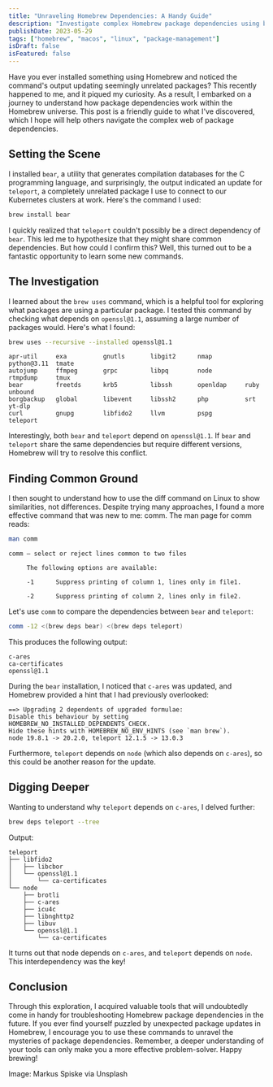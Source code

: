 ```yaml
---
title: "Unraveling Homebrew Dependencies: A Handy Guide"
description: "Investigate complex Homebrew package dependencies using brew uses, brew deps, and comm commands."
publishDate: 2023-05-29
tags: ["homebrew", "macos", "linux", "package-management"]
isDraft: false
isFeatured: false
---
```


Have you ever installed something using Homebrew and noticed the command's output updating seemingly unrelated packages? This recently happened to me, and it piqued my curiosity. As a result, I embarked on a journey to understand how package dependencies work within the Homebrew universe. This post is a friendly guide to what I've discovered, which I hope will help others navigate the complex web of package dependencies.

## Setting the Scene

I installed `bear`, a utility that generates compilation databases for the C programming language, and surprisingly, the output indicated an update for `teleport`, a completely unrelated package I use to connect to our Kubernetes clusters at work. Here's the command I used:

```bash
brew install bear
```

I quickly realized that `teleport` couldn't possibly be a direct dependency of `bear`. This led me to hypothesize that they might share common dependencies. But how could I confirm this? Well, this turned out to be a fantastic opportunity to learn some new commands.

## The Investigation

I learned about the `brew uses` command, which is a helpful tool for exploring what packages are using a particular package. I tested this command by checking what depends on `openssl@1.1`, assuming a large number of packages would. Here's what I found:

```bash
brew uses --recursive --installed openssl@1.1
```

```
apr-util     exa          gnutls       libgit2      nmap         python@3.11  tmate
autojump     ffmpeg       grpc         libpq        node         rtmpdump     tmux
bear         freetds      krb5         libssh       openldap     ruby         unbound
borgbackup   global       libevent     libssh2      php          srt          yt-dlp
curl         gnupg        libfido2     llvm         pspg         teleport
```

Interestingly, both `bear` and `teleport` depend on `openssl@1.1`. If `bear` and `teleport` share the same dependencies but require different versions, Homebrew will try to resolve this conflict.

## Finding Common Ground

I then sought to understand how to use the diff command on Linux to show similarities, not differences. Despite trying many approaches, I found a more effective command that was new to me: comm. The man page for comm reads:

```bash
man comm
```

```
comm – select or reject lines common to two files

     The following options are available:

     -1      Suppress printing of column 1, lines only in file1.

     -2      Suppress printing of column 2, lines only in file2.
```

Let's use `comm` to compare the dependencies between `bear` and `teleport`:

```bash
comm -12 <(brew deps bear) <(brew deps teleport)
```

This produces the following output:

```
c-ares
ca-certificates
openssl@1.1
```

During the `bear` installation, I noticed that `c-ares` was updated, and Homebrew provided a hint that I had previously overlooked:

```
==> Upgrading 2 dependents of upgraded formulae:
Disable this behaviour by setting HOMEBREW_NO_INSTALLED_DEPENDENTS_CHECK.
Hide these hints with HOMEBREW_NO_ENV_HINTS (see `man brew`).
node 19.8.1 -> 20.2.0, teleport 12.1.5 -> 13.0.3
```

Furthermore, `teleport` depends on `node` (which also depends on `c-ares`), so this could be another reason for the update.

## Digging Deeper

Wanting to understand why `teleport` depends on `c-ares`, I delved further:

```bash
brew deps teleport --tree
```

Output:

```
teleport
├── libfido2
│   ├── libcbor
│   └── openssl@1.1
│       └── ca-certificates
└── node
    ├── brotli
    ├── c-ares
    ├── icu4c
    ├── libnghttp2
    ├── libuv
    └── openssl@1.1
        └── ca-certificates
```

It turns out that node depends on `c-ares`, and `teleport` depends on `node`. This interdependency was the key!

## Conclusion

Through this exploration, I acquired valuable tools that will undoubtedly come in handy for troubleshooting Homebrew package dependencies in the future. If you ever find yourself puzzled by unexpected package updates in Homebrew, I encourage you to use these commands to unravel the mysteries of package dependencies. Remember, a deeper understanding of your tools can only make you a more effective problem-solver. Happy brewing!

Image: Markus Spiske via Unsplash